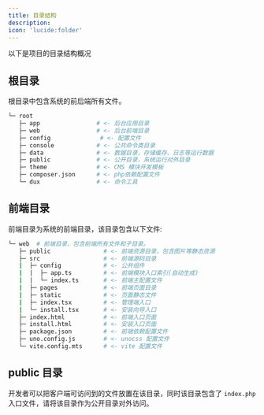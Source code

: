 ```yaml
---
title: 目录结构
description:
icon: 'lucide:folder'
---
```


以下是项目的目录结构概况

## 根目录

根目录中包含系统的前后端所有文件。

```bash
└─ root
   ├─ app                # <- 后台应用目录
   ├─ web                # <- 后台前端目录
   ├─ config              # <- 配置文件
   ├─ console            # <- 公共命令类目录
   ├─ data               # <- 数据目录，存储缓存、日志等运行数据
   ├─ public             # <- 公开目录，系统运行对外目录
   ├─ theme              # <- CMS 模块开发模板
   ├─ composer.json      # <- php依赖配置文件
   └─ dux                # <- 命令工具
```


## 前端目录

前端目录为系统的前端目录，该目录包含以下文件:

```bash
└─ web  # 前端目录，包含前端所有文件和子目录。
   ├─ public               # <- 前端资源目录，包含图片等静态资源
   ├─ src                  # <- 前端源码目录
   |  ├─ config            # <- 公共组件
   |  |  ├─ app.ts         # <- 前端模块入口索引(自动生成)
   |  |  └─ index.ts       # <- 前端主配置文件
   |  ├─ pages             # <- 前端页面目录
   |  ├─ static            # <- 页面静态文件
   |  ├─ index.tsx         # <- 管理端入口
   |  └─ install.tsx       # <- 安装向导入口
   ├─ index.html           # <- 前端入口页面
   ├─ install.html         # <- 安装入口页面
   ├─ package.json         # <- 前端依赖配置文件
   ├─ uno.config.js        # <- unocss 配置文件
   └─ vite.config.mts      # <- vite 配置文件
```

## public 目录

开发者可以把客户端可访问到的文件放置在该目录，同时该目录包含了 `index.php` 入口文件，请将该目录作为公开目录对外访问。
